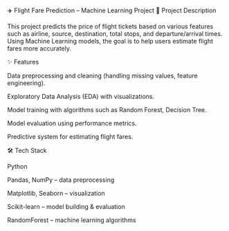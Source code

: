 ✈️ Flight Fare Prediction – Machine Learning Project 📌 Project Description

This project predicts the price of flight tickets based on various features such as airline, source, destination, total stops, and departure/arrival times. Using Machine Learning models, the goal is to help users estimate flight fares more accurately.

✨ Features

Data preprocessing and cleaning (handling missing values, feature engineering).

Exploratory Data Analysis (EDA) with visualizations.

Model training with algorithms such as Random Forest, Decision Tree.

Model evaluation using performance metrics.

Predictive system for estimating flight fares.

🛠️ Tech Stack

Python

Pandas, NumPy – data preprocessing

Matplotlib, Seaborn – visualization

Scikit-learn – model building & evaluation

RandomForest – machine learning algorithms

